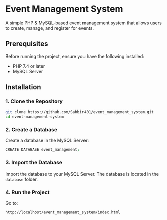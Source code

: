 # Event Management System

A simple PHP & MySQL-based event management system that allows users to create, manage, and register for events.

## Prerequisites

Before running the project, ensure you have the following installed:

- PHP 7.4 or later
- MySQL Server

## Installation

### 1. Clone the Repository

```bash
git clone https://github.com/Sabbir401/event_management_system.git
cd event-management-system
```

### 2. Create a Database
Create a database in the MySQL Server:

```bash
CREATE DATABASE event_management;
```

### 3. Import the Database
Import the database to your MySQL Server. The database is located in the `database` folder.

### 4. Run the Project
Go to:

```
http://localhost/event_management_system/index.html
```


